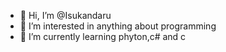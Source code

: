 - 👋 Hi, I’m @Isukandaru
- 👀 I’m interested in anything about programming
- 🌱 I’m currently learning phyton,c# and c

<!---
Isukandaru/Isukandaru is a ✨ special ✨ repository because its `README.md` (this file) appears on your GitHub profile.
You can click the Preview link to take a look at your changes.
--->
